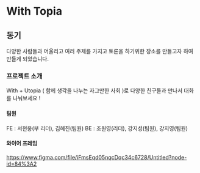 # With Topia


## 동기
다양한 사람들과 어울리고 여러 주제를 가지고 토론을 하기위한 장소를 만들고자 하여 만들게 되었습니다.

### 프로젝트 소개
With + Utopia ( 함께 생각을 나누는 자그만한 사회 )로 다양한 친구들과 만나서 대화를 나눠보세요 !


#### 팀원 
FE : 서현웅(부 리더), 김혜진(팀원)
BE : 조원영(리더), 강지성(팀원), 강지영(팀원)

#### 와이어 프레임
https://www.figma.com/file/iFmsEqd05nqcDqc34c6728/Untitled?node-id=84%3A2

